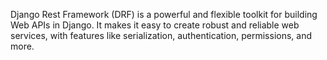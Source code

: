 Django Rest Framework (DRF) is a powerful and flexible toolkit for building Web APIs in Django. It makes it easy to create robust and reliable web services, with features like serialization, authentication, permissions, and more.

